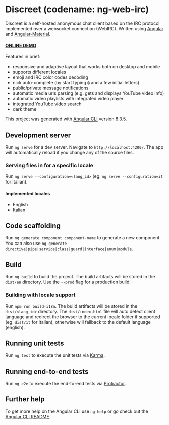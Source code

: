 # Discreet (codename: ng-web-irc)

Discreet is a self-hosted anonymous chat client based on the IRC protocol implemented over a websocket connection (WebIRC).
Written using [Angular](https://angular.io/) and [Angular-Material](https://material.angular.io/).

#### [ONLINE DEMO](https://genielabs.github.io/chat)

Features in brief:
- responsive and adaptive layout that works both on desktop and mobile
- supports different locales
- emoji and IRC color codes decoding
- nick auto-complete (by start typing `@` and a few initial letters) 
- public/private message notifications
- automatic media urls parsing (e.g. gets and displays YouTube video info)
- automatic video playlists with integrated video player
- integrated YouTube video search
- dark theme

This project was generated with [Angular CLI](https://github.com/angular/angular-cli) version 8.3.5.

## Development server

Run `ng serve` for a dev server. Navigate to `http://localhost:4200/`. The app will automatically reload if you change any of the source files.

### Serving files in for a specific locale

Run `ng serve --configuration=<lang_id>` (eg. `ng serve --configuration=it` for italian).

#### Implemented locales

- English
- Italian

## Code scaffolding

Run `ng generate component component-name` to generate a new component. You can also use `ng generate directive|pipe|service|class|guard|interface|enum|module`.

## Build

Run `ng build` to build the project. The build artifacts will be stored in the `dist/en` directory. Use the `--prod` flag for a production build.

### Building with locale support

Run `npm run build-i18n`. The build artifacts will be stored in the `dist/<lang_id>` directory.
The `dist/index.html` file will auto detect client language and redirect the browser to the current
locale folder if supported (eg. `dist/it` for italian), otherwise will fallback to the default language (english).

## Running unit tests

Run `ng test` to execute the unit tests via [Karma](https://karma-runner.github.io).

## Running end-to-end tests

Run `ng e2e` to execute the end-to-end tests via [Protractor](http://www.protractortest.org/).

## Further help

To get more help on the Angular CLI use `ng help` or go check out the [Angular CLI README](https://github.com/angular/angular-cli/blob/master/README.md).

